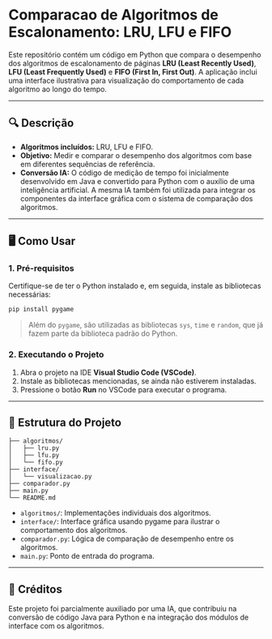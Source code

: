 # Comparacao de Algoritmos de Escalonamento: LRU, LFU e FIFO

Este repositório contém um código em Python que compara o desempenho dos algoritmos de escalonamento de páginas **LRU (Least Recently Used)**, **LFU (Least Frequently Used)** e **FIFO (First In, First Out)**. A aplicação inclui uma interface ilustrativa para visualização do comportamento de cada algoritmo ao longo do tempo.

---

## 🔍 Descrição

* **Algoritmos incluídos:** LRU, LFU e FIFO.
* **Objetivo:** Medir e comparar o desempenho dos algoritmos com base em diferentes sequências de referência.
* **Conversão IA:** O código de medição de tempo foi inicialmente desenvolvido em Java e convertido para Python com o auxílio de uma inteligência artificial. A mesma IA também foi utilizada para integrar os componentes da interface gráfica com o sistema de comparação dos algoritmos.

---

## 🖥️ Como Usar

### 1. Pré-requisitos

Certifique-se de ter o Python instalado e, em seguida, instale as bibliotecas necessárias:

```bash
pip install pygame
```

> Além do `pygame`, são utilizadas as bibliotecas `sys`, `time` e `random`, que já fazem parte da biblioteca padrão do Python.

### 2. Executando o Projeto

1. Abra o projeto na IDE **Visual Studio Code (VSCode)**.
2. Instale as bibliotecas mencionadas, se ainda não estiverem instaladas.
3. Pressione o botão **Run** no VSCode para executar o programa.

---

## 📁 Estrutura do Projeto

```
├── algoritmos/
│   ├── lru.py
│   ├── lfu.py
│   └── fifo.py
├── interface/
│   └── visualizacao.py
├── comparador.py
├── main.py
└── README.md
```

* `algoritmos/`: Implementações individuais dos algoritmos.
* `interface/`: Interface gráfica usando pygame para ilustrar o comportamento dos algoritmos.
* `comparador.py`: Lógica de comparação de desempenho entre os algoritmos.
* `main.py`: Ponto de entrada do programa.

---

## 🧠 Créditos

Este projeto foi parcialmente auxiliado por uma IA, que contribuiu na conversão de código Java para Python e na integração dos módulos de interface com os algoritmos.
